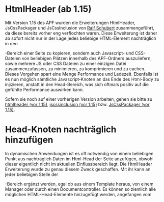 # HtmlHeader (ab 1.15)

Mit Version 1.15 des APF wurden die Erweiterungen HtmlHeader,
JsCssPackager und JsCssInclusion von [Ralf
Schubert](/Benutzer:Screeze "wikilink") zusammengeführt, da diese
bereits vorher eng verflochten waren. Diese Erweiterung ist daher ab
sofort nicht nur in der Lage jedes beliebige HTML-Element nachträglich
in den

<head>

-Bereich einer Seite zu kopieren, sondern auch Javascript- und
CSS-Dateien von beliebigen Plätzen innerhalb des APF-Ordners
auszuliefern, sowie mehrere JS oder CSS Dateien zu einer einzigen Datei
zusammenzufassen, zu minimieren, zu komprimieren und zu cachen. Dieses
Vorgehen spart eine Menge Performance und Ladezeit. Ebenfalls ist es nun
möglich sämtliche Javascript-Knoten an das Ende des Html-Body zu
injizieren, anstatt in den Head-Bereich, was sich oftmals positiv auf
die gefühlte Performance auswirken kann.

Sofern sie noch auf einer vorherigen Version arbeiten, gehen sie bitte
zu [htmlheader (vor
1.15)](/Html-Header_Erweiterung_(vor_1.15) "wikilink"), [jscssinclusion
(vor 1.15)](/Javscript-_und_CSS-Einbindung "wikilink") bzw.
[JsCssPackager (vor
1.15)](/Javascript-_und_Css-Paketmanager "wikilink").

# Head-Knoten nachträglich hinzufügen

In dynamischen Anwendungen ist es oft notwendig von einem beliebigen
Punkt aus nachträglich Daten im Html-Head der Seite anzufügen, obwohl
dieser eigentlich nicht im aktuellen Einflussbereich liegt. Die
HtmlHeader Erweiterung wurde zu genau diesem Zweck geschaffen. Mit ihr
kann an jeder beliebigen Stelle der

<head>

-Bereich ergänzt werden, egal ob aus einem Template heraus, von einem
Manager oder durch einen Documentcontroller. Es können so ziemlich alle
möglichen HTML-Head-Elemente hinzugefügt werden, angefangen vom

<title>

-Tag bis hin zum Einbinden von Javascript- und CSS-Dateien. Sollte ein
benötigter Tag fehlen ist es Problemlos möglich diesen Nachträglich
hinzuzufügen.

Die JS- und CSS-Dateien können dabei statisch definiert werden, oder
mithilfe einer Action oder als Paket ausgeliefert werden, deren URLs
automatisch generiert werden.

Im

<head>

-Bereich der Webseite muss der <htmlheader:gethead /> Tag platziert
werden, welcher sich mithilfe eines Output-Filters um die Ausgabe der
nachträglich hinzugefügten Informationen kümmert:

``` html4strict
<head>
   <core:addtaglib
      class="APF\extensions\htmlheader\pres\taglib\HtmlHeaderGetHeadTag"
      prefix="htmlheader"
      name="gethead"
   />

  <htmlheader:gethead />
</head>
```

Sofern Javascript Dateien an das **Ende des Html-Body** angefügt werden
sollen später, so muss vor dem schließenden

</body>

-Tag die getbodyjs-Taglib eingefügt werden:

``` html4strict
<body>
   ...
   <core:addtaglib
      class="APF\extensions\htmlheader\pres\taglib\HtmlHeaderGetBodyJsTag"
      prefix="htmlheader"
      name="getbodyjs"
    />

   <htmlheader:getbodyjs />
</body>
```

## In Templates

Es stehen einige Taglibs zur Verfügung, mit welchen Informationen in
Templates hinzugefügt werden können. Sollte ein Anwendungsfall nicht
abgedeckt sein, können Problemlos eigene Taglibs geschrieben werden,
welche intern die API der Erweiterung ansprechen. Die Taglibs befinden
sich alle unter extensions::htmlheader::<pres::taglib>, besitzen das
prefix "htmlheader" und müssen vor der Verwendung mittels
<core:addtaglib /> hinzugefügt werden. In einem Core-Template würde das
bekannt machen für htmlheader:addcss so aussehen: **Examples:**

``` html4strict
<core:addtaglib
   class="APF\extensions\htmlheader\pres\taglib\HtmlHeaderAddCssTag"
   prefix="htmlheader"
   name="addcss"
/>
[...]
```

**Es stehen folgende Taglibs zur Verfügung:**

<div style="border: 1px solid gray; background: #F9F9F9; padding: 5px; font-weight: bold;">

Die Reihenfolge der Js- und Css-Dateien und Pakete kann seit Version
1.14 mit dem optionalen Attribut <em>priority</em> beeinflusst werden.
Je größer die angegebene Zahl (Integer) desto weiter oben wird die Datei
eingefügt.
Beispiel: Element 1 (Prio 0), Element 2 (Prio 10), Element 3 (Prio 5)
-&gt; wird zu -&gt; Element 2, Element 3, Element 1.
Wird das Attribut nicht angegeben, wird 0 als Standardwert gesetzt.

</div>



<div style="border: 1px solid blue; background: lightBlue; padding: 5px; font-weight: bold;">

Seit Version 1.15 kann für sämtliche Javascript-Knoten (auch
JsCssPackager-Pakete vom Typ <em>js</em>) das optionale Attribut
<em>appendtobody</em> auf <em>true</em> gesetzt werden, um Javascript
Dateien oder Codes an das Ende des Body zu setzen, anstatt in den
Head-Bereich. (siehe getbodyjs-Taglib oben!) Das wird meist gemacht um
dem User die Seite bereits anzeigen zu können, wenn noch nicht der
komplette Javascript-Code abgerufen wurde.

</div>

### Title-Tag

Der Titel der Webseite (

<title>

) kann mithilfe der addtitle-Taglib definiert werden. Wenn das optionale
Attribut *"append"* auf **"true"** gesetzt wird, wird der Inhalt des
Tags an einen eventuell bereits existierenden Titel angehängt,
andernfalls wird der vorhandene Titel ersetzt.

``` html4strict
<htmlheader:addtitle append="true">
Titel der Webseite
</htmlheader:addtitle>
```

### Statischer Js- & Css-Code

Statischer Js und Css Code (inline, nicht in externer Datei ausgelagert)
kann wie folgt hinzugefügt werden:

``` html4strict
<htmlheader:addcsscontent>
.exampleClass {
    border: 1px solid red;
}
</htmlheader:addcsscontent>
<htmlheader:addjscontent>
$('#foo').appendClass('bar');
</htmlheader:addjscontent>
```

### Statische Js- & Css-Dateien

Statische Js- und Css-Dateien können wie folgt hinzugefügt werden:

``` html4strict
<htmlheader:addstaticcss file="http://media.adventure-php-framework.org/css/apf.css" />
<htmlheader:addstaticjs file="http://maps.google.com/maps/api/js?sensor=false" />
```

### Dynamische Js- & Css-Dateien // Einbindung per FrontController-Action

Es besteht die Möglichkeit die URL der Js und Css Dateien automatisch
generieren zu lassen, und die Dateien über eine FC-Action einbinden zu
lassen, wenn diese sich z.B. außerhalb des von außen zugänglichen
Bereichs befinden.

Hierfür stehen die beiden Taglibs <em>htmlheader:addcss</em> und
<em>htmlheader:addjs</em> zur Verfügung. Die Funktionsweise wird nur
anhand der addjs-Taglib gezeigt, da addcss nach dem gleichen Schema
funktioniert.

Zur Verfügung stehen die Attribute:

-   url: Kann benutzt werden um Dateien von einem fremden Server
    einzubinden.
-   folder: Wenn eine Datei von einem fremden Server eingebunden wird,
    wird hiermit namespace zur Datei auf dem Server definiert, mit ::
    als / Trennung.
-   namespace: Der Namespace der Datei, wenn diese auf dem selben Server
    liegt.
-   filename: Der Dateiname ohne Dateiendung.
-   rewriting: Optional. Angeben, wenn explizit eine URL generiert
    werden soll, die rewriting an-/abgeschalten hat. Standardmäßig wird
    die aktuelle Einstellung der Webseite verwendet.
-   fcaction: Optional. Wenn keine FC-Action zum Ausliefern verwendet
    werden soll, diesen wert auf false setzen. (Standard: true)

``` html4strict
// Einbinden einer JS-Datei des aktuellen Servers mithilfe einer FC-Action.
<htmlheader:addjs namespace="APF\sites\example\pres\frontend\static\js" filename="jquery.min" />

// Einbinden einer externen Datei mit deaktiviertem Url Rewriting und ohne FC-Action an das ENDE des <body>-Bereichs (siehe Infobox oben)
<htmlheader:addjs
    url="http://static/"
    folder="js\anything"
    filename="jquery.min"
    rewriting="false"
    fcaction="false"
    appendtobody="true"
/>
```

### Js- und CSS-Pakete

Mithilfe des in diese Erweiterung integrierten JsCssPackagers können
viele Js- oder CSS-Dateien zu je 1 Datei zusammengefasst werden. Für die
Konfiguration dieses Verhaltens scrollen sie bitte zu [Js- & Css-Pakete
definieren](/#Js-_&_Css-Pakete_definieren "wikilink"). Hier wird die
Einbindung eines Pakets innerhalb eines Templates beschrieben.

Das <em>name</em>-Attribut entspricht dem Paketname, welcher in der
Konfiguration als Sektionsname verwendet wird. Mögliche <em>type</em>
Angaben sind "js" und "css".

``` html4strict
<htmlheader:addpackage
    name="form_clientvalidators_all"
    type="js"
/>
<htmlheader:addpackage
    name="mystylesheetpackage"
    type="css"
/>
```

### CssImages (Favicons etc.)

Um ein Favicon hinzuzufügen gibt es die Taglib htmlheader:addcssimage

``` html4strict
<htmlheader:addcssimage rel="icon" href="favicon.png" type="image/png" />
```

## In Controllern und anderen PHP-Dateien

Die Erweiterung besteht aus einer Vielzahl von Html-Knoten ("Nodes") im
Namespace *APF\\extensions\\htmlheader\\biz*. Die jeweils gewünschten
Knoten müssen zuerst eingebunden werden, z.B. über:

``` php
use APF\extensions\htmlheader\biz\DynamicJsNode;
```

**Es stehen folgende Nodes zur Verfügung:**

-   BaseUrlNode: Um <base href="" /> zu definieren
-   CanonicalNode: Um <link rel="canonical" href="" /> zu definieren
-   ConditionalDynamicCssNode
-   ConditionalStaticCssNode
-   CssContentNode
-   CssImageNode
-   CssPackageNode
-   DynamicCssNode
-   DynamicJsNode
-   HttpMetaNode
-   JsContentNode
-   JsPackageNode
-   LanguageMetaNode
-   RefreshNode
-   SimpleMetaNode
-   SimpleTitleNode
-   StaticCssNode
-   StaticJsNode

Anschließend wird eine Instanz des HtmlHeaderManager bezogen, welcher
für die Speicherung der Knoten zuständig ist:

``` php
// Get an instance of HtmlHeaderManager:
$HHM = $this->getServiceObject('APF\extensions\htmlheader\biz\HtmlHeaderManager');
```

Nun kann eine Instanz jedes gewünschten Knoten erzeugt werden, und dem
HtmlHeaderManager übergeben werden (import der Nodes aus
Übersichtsgründen weggelassen):

``` php
// Add a refresh on index.php?test=abc, with a delay of 5 seconds:
$HHM->addNode(new RefreshNode('index.php', 5, array("test" => "abc")));

// Add a title
$HHM->addNode(new SimpleTitleNode("Example title"));

//Get instance, configure in constructor and add to HtmlHeaderManager:
$CssNode = new DynamicCssNode($url, $namespace, $filename, $rewriting, $fcaction);
$HHM->addNode($CssNode);

// Add a simple description meta tag
$HHM->addNode(new SimpleMetaNode('description',$description));

// Add a http meta tag definition
$HHM->addNode(new HttpMetaNode('content-type','text/html; charset=utf-8'));

// Define and add a JsCSSPackager-Package (Javascript) to HHM
$PackageNode = new JsPackageNode($url, $name, $type, $rewriting);
$HHM->addPackage($PackageNode);
```

<div style="border: 1px solid gray; background: #F9F9F9; padding: 5px; font-weight: bold;">

Wenn die PHP-API verwendet wird, kann die Reihenfolge der Nodes
ebenfalls beeinflusst werden. Hierzu kann die
<em>setPriority()</em>-Methode verwendet werden. Beispiel:

``` php
$node = new SimpleMetaNode('description',$description);
$node->setPriority(20);
$HHM->addNode($node);
```

</div>



<div style="border: 1px solid blue; background: lightBlue; padding: 5px; font-weight: bold;">

Wenn die PHP-API verwendet wird, können ebenfalls Javascript-Nodes oder
Pakete anstatt zum

<head>

-Bereich zum Ende des

<body>

hinzugefügt werden. Hierzu kann die <em>setAppendToBody()</em>-Methode
verwendet werden. Beispiel:

``` php
$PackageNode = new JsPackageNode($url, $name, $type, $rewriting);
$PackageNode->setAppendToBody(true);
$HHM->addPackage($PackageNode);
```

</div>

# Js- & Css-Dateien/Pakete ausliefern

Um Js- & Css-Dateien per FC-Action ausliefern zu können, beziehungsweise
um entsprechende Pakete ausliefern zu können, muss eine
FrontController-Action konfiguriert werden. Unter
<em>config/extensions/htmlheader/{CONTEXT}/{ENVIRONMENT}_actionconfig.ini</em>
muss daher folgende Konfiguration abgelegt werden:

``` ini
[JsCss]
ActionClass = "APF\extensions\htmlheader\biz\actions\JsCssInclusionAction"
```

Desweiteren können einfache Js- & Css-Dateien ebenfalls geshrinkt
(verkleinert) werden vor dem ausliefern, um Bandbreite zu sparen. Dies
kann in der Datei
<em>config/extensions/htmlheader/biz/{CONTEXT}/{ENVIRONMENT}_JsCssInclusion.ini</em>
festgelegt werden:

``` ini
[General]
EnableShrinking = "true"
```

**Diese Einstellung gilt nicht für Pakete, Pakete können einzeln
konfiguriert werden, siehe dazu die Paketkonfiguration im nächsten
Abschnitt.**

# Js- & Css-Pakete definieren

Sollen Pakete ausgeliefert werden, müssen diese vorher konfiguriert
werden. Hierzu muss die Datei
<em>config/extensions/htmlheader/biz/{CONTEXT}/{ENVIRONMENT}_JsCssPackager.ini</em>
angelegt werden.
Für jedes Paket muss dort eine Sektion angelegt werden, mit einem frei
wählbaren Paketname als Sektionsname.

Beispiel:

``` ini
[DefaultTheme]
ClientCacheDays = "7"           ; How long should it be cached on client?
ServerCacheMinutes = "10080"    ; How long should it be cached on server?
EnableShrinking = "true"        ; Shrink the code in the package?
PackageType = "css"              ; Possible types: 'js' and 'css'
; The files the package contains. Filename without extension!
Files.1.Namespace = "develovisioncms::themes::default::css"
Files.1.Filename = "menu"
Files.2.Namespace = "develovisioncms::themes::default::css"
Files.2.Filename = "style"
```

Jedes Paket kann individuell mit Cachingzeiten konfiguriert werden,
sowie Shrinking (de-)aktiviert werden. (Beim Shrinking werden unnötige
Zeichen aus den Dateien entfernt, daraus resultiert meistens ein
einzeiliger Code der für Menschen schwer lesbar ist, jedoch vom Browser
problemlos interpretiert werden kann)

In der Subsection <em>Files</em> wird für jede Datei eine Nummer
angegeben (Mehrfachdefinition einer Zahl ist nicht erlaubt und führt zu
unerwünschten Resultaten!), und jeweils Namespace und Dateiname ohne
Dateiendung angegeben.

Selbiges gilt für JS-Dateien, hier muss lediglich der
<em>PackageType</em> auf "js" geändert werden.

**Wichtig: Wenn Server Caching aktiviert wird, wird das fertige Paket
einmal komprimiert (gzip) und einmal unkomprimiert (für Clienten die
kein gzip beherrschen) zwischengespeichert, damit dies beim nächsten
Aufruf nicht erneut generiert werden muss und direkt ausgeliefert werden
kann. Hierfür wird der CacheManager des APF verwendet, dessen Doku
[HIER](http://adventure-php-framework.org/Seite/084-CacheManager)
erreichbar ist.
Für das Caching wird daher eine Konfiguration des CacheManagers
benötigt. Der Packager verwendet den Cache mit Name
"jscsspackager_cache", dieser muss in der CacheManager-Config definiert
werden. Es wird hierfür der TextCacheProvider empfohlen.(Siehe Doku des
CacheManagers)**

# Filtern von Js- & Css-Dateien/Paketen

Die ausgelieferten Js- & Css-Dateien können, ebenso wie die Pakete, vor
Auslieferung bzw. Server-Caching durch eigene Filter geschickt werden.
Filter werden jeweils global definiert, wobei JS- und CSS-Filter
getrennt definiert werden.

Es wird aktuell kein Filter mit dem APF geliefert, daher beschreibe ich
hier ein Beispiel aus einem meiner Projekte.

## Filter erstellen

Folgender Beispielfilter soll folgende Funktion erfüllen: Alle URLs in
CSS-Dateien die mit ./cms/ beginnen sollen umgeschrieben werden auf eine
mediaStream-Action, welche Inhalte aus einem vordefinierten Ordner
ausliefert. Dies wird im entsprechenden Projekt benutzt, um innerhalb
von Themes Bilder, welche sich im nicht-erreichbaren Bereich befinden
und die in Css-Dateien verwendet werden, ausliefern zu können.

Aus einer CSS-Definition wie folgender

``` css
.menu ul ul a.sub, .menu ul ul a.sub:visited {
    background: #cbcac7 url('./cms/themes/default/arrow_right_black.png') no-repeat;
}
```

soll daher folgendes werden:

``` css
.menu ul ul a.sub, .menu ul ul a.sub:visited {
    background: #cbcac7 url('http://localhost/APF/DevelovisionCMS/~/APF_tools_media-action/streamMedia/namespace/themes_default/filebody/arrow_right_black/extension/png') no-repeat;
}
```

Jeder Filter muss nur das ChainedContentFilter-Interface implementieren.
Ich nenne meinen Filter MediaStreamLinkFilter, und lege ihn unter dem
frei wählbaren namespace *develovisioncms\\cmscore\\filter* ab.

<em>develovisioncms/cmscore/filter/MediaStreamLinkFilter.php:</em>

``` php
<?php
use APF\tools\link\LinkGenerator;

/**
 * This filter is used when delivering css-files with JsCssInclusion.
 * Urls with the format ./cms/any/path/in/apps_path/folder/filename.extension
 * will be replaced with an absolute link to the mediastream-tag,
 * which delivers the file. Should be used for images which for example
 * could be used in background-definitions in the css files.
 *
 * @author Ralf Schubert <<a href="http://develovision.de">Develovision Webentwicklung</a>>
 */
class MediaStreamLinkFilter implements ChainedContentFilter {

    public function filter(FilterChain &$chain, $input = null) {

        $input = preg_replace_callback(
                '/url\([\'|"]\.\/cms\/(.*)\/(.*)\.(.*)[\'|"]\)/i', array('MediaStreamLinkFilter', 'replaceLink'), $input
        );

        // delegate filtering to the applied chain
        return $chain->filter($input);
    }

    public static function replaceLink($hits){
        return 'url(\'' . LinkGenerator::generateActionUrl(Url::fromString(CMS_BASEURL), 'tools_media', 'streamMedia', array(
            'namespace' => str_replace('/', '_', $hits[1]),
            'filebody' => $hits[2],
            'extension' => $hits[3]
        )) . '\')';
    }

}

?>
```

Der Filter muss die Methode <em>filter(FilterChain &$chain, $input =
null)</em> definieren, und diese muss mit <em>return
$chain-&gt;filter($input);</em> beendet werden, um andere Filter
weiterhin auszuführen! Als nächstes muss der Filter nurnoch für
CSS-Dateien registriert werden...

## Filter konfigurieren

Filter werden global in der Datei
<em>config/extensions/htmlheader/biz/{CONTEXT}/{ENVIRONMENT}_JsCssInclusion.ini</em>
definiert.

Javascript-Filter werden in der Sektion **JsFilter**, Css-Filter in der
Sektion *CssFilter* definiert. Ich habe keine Js-Filter, daher sieht
meine Config wie folgt aus (die General-Sektion, die bereits oben
erwähnt wurde habe ich hier weggelassen):

``` ini
[CssFilter]
MediaStreamLinkFilter.Namespace = "develovisioncms\cmscore\filter"
MediaStreamLinkFilter.Name = "MediaStreamLinkFilter"
;AnotherNonExistentFilter.Namespace = "..."
;AnotherNonExistentFilter.Name = "..."

;[JsFilter]
```

Der Name der Subsection (hier: <em>MediaStreamLinkFilter.</em>) kann
frei gewählt werden, die Filter werden in der Reihenfolge ausgeführt wie
sie in der Datei stehen.

Jetzt wird jedes CSS-Paket, und jede CSS-Datei welche über die Action
ausgeliefert wird zuerst nach dem definierten LinkSchema durchsucht, und
die Links wie gewünscht ersetzt.

**Wichtig:** Wenn bei einem Paket ServerCaching aktiviert ist, wird der
Filter VOR dem Cachen einmalig ausgeführt, und nicht bei jeder
Auslieferung.

# Action URLs

Im APF-Standardschema sehen die URLs für Dateien und Pakete, die
mithilfe der Action eingebunden werden wie folgt aus. **Sofern die
HtmlHeader-Nodes verwendet werden, ist es nicht notwendig dieses Schema
zu kennen, dies ist nur nötig wenn die URLs manuell eingefügt werden
müssen, da die Nodes die URL automatisch generieren.**

## Mit URL-Rewriting

``` html4strict
// Einzelne Css-Datei (themes/default/css/menu.css)
/~/extensions_htmlheader-action/JsCss/path/themes_default_css/type/css/file/menu

// Einzelnes Paket (CSS)
/~/extensions_htmlheader-action/JsCss/package/DefaultTheme.css
```

## Ohne URL-Rewriting

``` html4strict
// Einzelne Css-Datei (themes/default/css/menu.css)
/index.php?extensions_htmlheader-action:JsCss=path:themes_default_css|type:css|file:menu

// Einzelnes Paket (CSS)
/index.php?extensions_htmlheader-action:JsCss=package:DefaultTheme.css
```

# Shrinking von Java-Script-Dateien

Um Java-Script-Dateien in JS-Paketen zu verkleinern ist die externe
Bibliothek *JsMin* erforderlich. Diese ist unter
<http://code.google.com/p/jsmin-php/> verfügbar. Zur Aktivierung des
Shrinking binden Sie bitte die Datei *JsMin.php* in z.B. Ihre
Bootstrap-Datei ein um die Klasse *JsMin* im globalen Namespace
verfügbar zu machen.